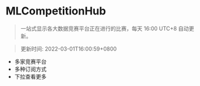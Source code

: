 # MLCompetitionHub

> 一站式显示各大数据竞赛平台正在进行的比赛，每天 16:00 UTC+8 自动更新。
  
> 更新时间: 2022-03-01T16:00:59+0800 

* 多家竞赛平台
* 多种订阅方式
* 下拉查看更多